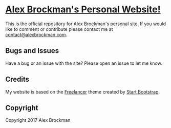 # [Alex Brockman's Personal Website!](http://alexbrockman.com/)

This is the official repository for Alex Brockman's personal site. If you would like to comment or contribute please contact me at contact@alexbrockman.com.

## Bugs and Issues

Have a bug or an issue with the site? Please open an issue to let me know.

## Credits

My website is based on the [Freelancer](http://startbootstrap.com/template-overviews/freelancer/) theme created by [Start Bootstrap](http://startbootstrap.com/).

## Copyright

Copyright 2017 Alex Brockman